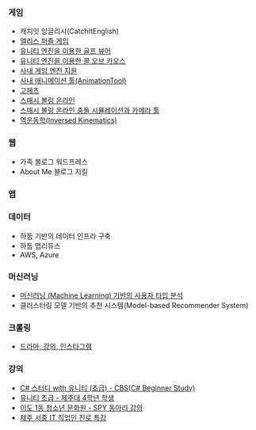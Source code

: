 
### 게임
* 캐치잇 잉글리시(CatchItEnglish)
* [앨리스 퍼즐 게임](/projects/game/alice.html)
* [유니티 엔진을 이용한 골프 뷰어](/projects/game/unity_golf.html)
* [유니티 엔진을 이용한 콜 오브 카오스](/projects/game/unity_cc.html)
* [사내 게임 엔진 지원](/projects/game/engine.html)
* [사내 애니메이션 툴(AnimationTool)](/projects/game/animation-tool.html)
* [고페츠](/projects/game/gopets.html)
* [스매시 볼링 온라인](/projects/game/smash_bowling.html)
* [스매시 볼링 온라인 충돌 시뮬레이션과 카메라 툴](/projects/game/smash_bowling_tool.html)
* [역운동학(Inversed Kinematics)](/projects/game/ik.html)

### 웹
* 가족 블로그 워드프레스
* About Me 블로그 지킬

### 앱

### 데이터 
* 하둡 기반의 데이터 인프라 구축
* 하둡 맵리듀스
* AWS, Azure

### 머신러닝
* [머신러닝 (Machine Learning) 기반의 사용자 타입 분석](/projects/ml/cie-user-type.html)
* 클러스터링 모델 기반의 추천 시스템(Model-based Recommender System)

### 크롤링
* [드라마, 강의, 인스타그램](/projects/crawling/index.html)

### 강의
* [C# 스터디 with 유니티 (초급) - CBS(C# Beginner Study)](/projects/lectures/cbs.html)
* [유니티 초급 - 제주대 4학년 학생](/projects/lectures/unity-lex.html)
* [이도 1동 청소년 문화원 - SPY 동아리 강의](/projects/lectures/spy.html)
* [제주 서중 IT 직업인 진로 특강](/projects/lectures/제주서중.html)